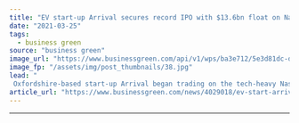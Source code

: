 ```yaml
---
title: "EV start-up Arrival secures record IPO with $13.6bn float on Nasdaq"
date: "2021-03-25"
tags: 
  - business green
source: "business green"
image_url: "https://www.businessgreen.com/api/v1/wps/ba3e712/5e3d81dc-d3bd-4e76-bf9b-8d6a17334eac/7/Stratford-ArrivalVan-select-1-185x114.jpg"
image_fp: "/assets/img/post_thumbnails/38.jpg"
lead: "
 Oxfordshire-based start-up Arrival began trading on the tech-heavy Nasdaq under ticker ARVL at 1 - 30pm UK time ..."
article_url: "https://www.businessgreen.com/news/4029018/ev-start-arrival-secures-record-ipo-usd-6bn-float-nasdaq"
---
```


---
